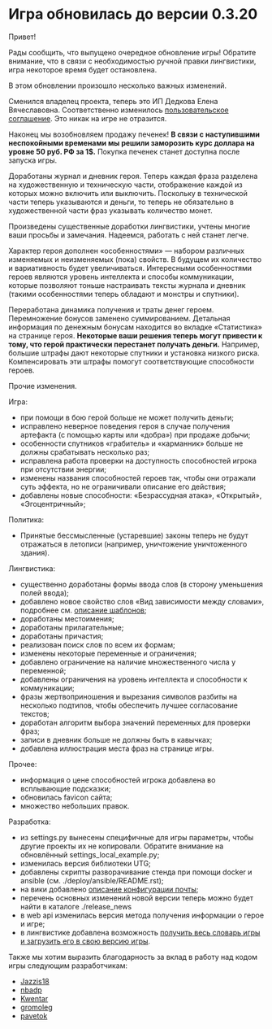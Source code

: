
# Игра обновилась до версии 0.3.20

Привет!

Рады сообщить, что выпущено очередное обновление игры! Обратите внимание, что в связи с необходимостью ручной правки лингвистики, игра некоторое время будет остановлена.

В этом обновлении произошло несколько важных изменений.

Сменился владелец проекта, теперь это ИП Дедкова Елена Вячеславовна. Соответственно изменилось [пользовательское соглашение](http://localhost:8000/guide/user-agreement). Это никак на игре не отразится.

Наконец мы возобновляем продажу печенек! **В связи с наступившими неспокойными временами мы решили заморозить курс доллара на уровне 50 руб. РФ за 1$.** Покупка печенек станет доступна после запуска игры.

Доработаны журнал и дневник героя. Теперь каждая фраза разделена на художественную и техническую части, отображение каждой из которых можно включить или выключить. Поскольку в технической части теперь указываются и деньги, то теперь не обязательно в художественной части фраз указывать количество монет.

Произведены существенные доработки лингвистики, учтены многие ваши просьбы и замечания. Надеемся, работать с ней станет легче.

Характер героя дополнен «особенностями» — набором различных изменяемых и неизменяемых (пока) свойств. В будущем их количество и вариативность будет увеличиваться. Интересными особенностями героев являются уровень интеллекта и способы коммуникации, которые позволяют тоньше настраивать тексты журнала и дневник (такими особенностями теперь обладают и монстры и спутники).

Переработана динамика получения и траты денег героем. Перемножение бонусов заменено суммированием. Детальная информация по денежным бонусам находится во вкладке «Статистика» на странице героя. **Некоторые ваши решения теперь могут привести к тому, что герой практически перестанет получать деньги.** Например, большие штрафы дают некоторые спутники и установка низкого риска. Компенсировать эти штрафы помогут соответствующие способности героев.

Прочие изменения.

Игра:

- при помощи в бою герой больше не может получить деньги;
- исправлено неверное поведения героя в случае получения артефакта (с помощью карты или «добра») при продаже добычи;
- особенности спутников «грабитель» и «карманник» больше не должны срабатывать несколько раз;
- исправлена работа проверки на доступность способностей игрока при отсутствии энергии;
- изменены названия способностей героев так, чтобы они отражали суть эффекта, но не ограничивали описание его действия;
- добавлены новые способности: «Безрассудная атака», «Открытый», «Эгоцентричный»;

Политика:

- Принятые бессмысленные (устаревшие) законы теперь не будут отражаться в летописи (например, уничтожение уничтоженного здания).

Лингвистика:

- существенно доработаны формы ввода слов (в сторону уменьшения полей ввода);
- добавлено новое свойство слов «Вид зависимости между словами», подробнее см. [описание шаблонов](http://the-tale.org/linguistics/templates/specification);
- доработаны местоимения;
- доработаны прилагательные;
- доработаны причастия;
- реализован поиск слов по всем их формам;
- изменены некоторые переменные и ограничения;
- добавлено ограничение на наличие множественного числа у переменной;
- добавлены ограничения на уровень интеллекта и способности к коммуникации;
- фразы жертвоприношения и вырезания символов разбиты на несколько подтипов, чтобы обеспечить лучшее согласование текстов;
- доработан алгоритм выбора значений переменных для проверки фраз;
- записи в дневник больше не должны быть в кавычках;
- добавлена иллюстрация места фраз на странице игры.

Прочее:

- информация о цене способностей игрока добавлена во всплывающие подсказки;
- обновилась favicon сайта;
- множество небольших правок.

Разработка:

- из settings.py вынесены специфичные для игры параметры, чтобы другие проекты их не копировали. Обратите внимание на обновлённый settings\_local\_example.py;
- изменилась версия библиотеки UTG;
- добавлены скрипты разворачивание стенда при помощи docker и ansible (см. ./deploy/ansible/README.rst);
- на вики добавлено [описание конфигурации почты](https://github.com/Tiendil/the-tale/wiki/%D0%9A%D0%BE%D0%BD%D1%84%D0%B8%D0%B3%D1%83%D1%80%D0%B0%D1%86%D0%B8%D1%8F-%D1%80%D0%B0%D0%B1%D0%BE%D1%82%D1%8B-%D1%81-%D0%BF%D0%BE%D1%87%D1%82%D0%BE%D0%B9);
- перечень основных изменений новой версии теперь можно будет найти в каталоге ./release_news
- в web api изменилась версия метода получения информации о герое и игре;
- в лингвистике добавлена возможность [получить весь словарь игры и загрузить его в свою версию игры](http://the-tale.org/linguistics/words/dictionary-operations).

Также мы хотим выразить благодарность за вклад в работу над кодом игры следующим разработчикам:

- [Jazzis18](https://github.com/Jazzis18)
- [nbadp](https://github.com/nbadp)
- [Kwentar](https://github.com/Kwentar)
- [gromoleg](https://github.com/gromoleg)
- [pavetok](https://github.com/pavetok)
